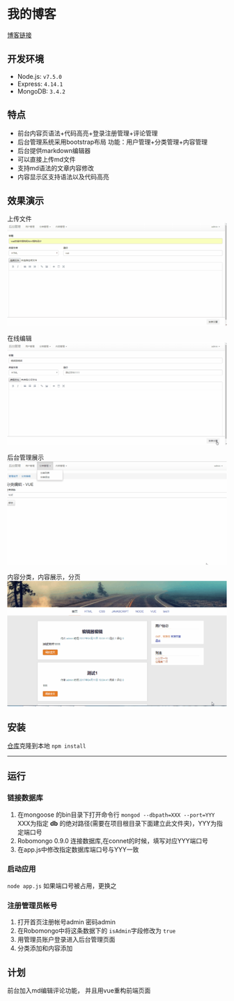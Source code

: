 ﻿# 我的博客
[博客链接](http://139.129.240.16)

## 开发环境
* Node.js: `v7.5.0`
* Express: `4.14.1`
* MongoDB: `3.4.2`

## 特点
* 前台内容页语法+代码高亮+登录注册管理+评论管理
* 后台管理系统采用bootstrap布局
  功能：用户管理+分类管理+内容管理
* 后台提供markdown编辑器
* 可以直接上传md文件
* 支持md语法的文章内容修改
* 内容显示区支持语法以及代码高亮

## 效果演示
上传文件
![](https://raw.githubusercontent.com/olyy111/source/master/blog/blog1.gif) 

在线编辑
![](https://raw.githubusercontent.com/olyy111/source/master/blog/blog2.gif)

后台管理展示
![](https://raw.githubusercontent.com/olyy111/source/master/blog/blog3.gif)

内容分类，内容展示，分页
![](https://raw.githubusercontent.com/olyy111/source/master/blog/blog4.gif)

## 安装
[仓库](https://github.com/olyy111/myBlog-zl.git)克隆到本地
`npm install`

---------

## 运行
### 链接数据库
1. 在mongoose 的bin目录下打开命令行 `mongod --dbpath=XXX --port=YYY`
XXX为指定 **db** 的绝对路径(需要在项目根目录下面建立此文件夹)，YYY为指定端口号
2. Robomongo 0.9.0 连接数据库,在connet的时候，填写对应YYY端口号
3. 在app.js中修改指定数据库端口号与YYY一致

### 启动应用
`node app.js`
如果端口号被占用，更换之

### 注册管理员帐号
1. 打开首页注册帐号admin 密码admin
2. 在Robomongo中将这条数据下的 `isAdmin`字段修改为 `true`
3. 用管理员账户登录进入后台管理页面
4. 分类添加和内容添加

## 计划
前台加入md编辑评论功能， 并且用vue重构前端页面
